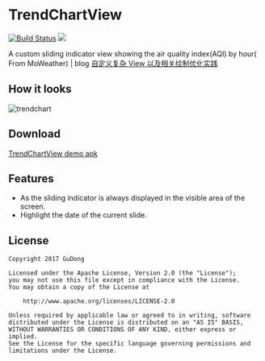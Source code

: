 # TrendChartView
[![Build Status](https://travis-ci.org/maoruibin/TrendChartView.svg?branch=master)](https://travis-ci.org/maoruibin/TrendChartView)
[![](https://img.shields.io/hexpm/l/plug.svg)](https://github.com/maoruibin/TrendChartView/blob/master/LICENSE.txt)

A custom sliding indicator view showing the air quality index(AQI) by hour( From MoWeather)
| blog  [自定义复杂 View 以及相关绘制优化实践](http://gudong.name/2017/04/28/custom-preference-view.html)

## How it looks
![trendchart](http://7xr9gx.com1.z0.glb.clouddn.com/trendchart.gif)

## Download
[TrendChartView demo apk](https://fir.im/2ej)

## Features
* As the sliding indicator is always displayed in the visible area of the screen.
* Highlight the date of the current slide.

## License

    Copyright 2017 GuDong

    Licensed under the Apache License, Version 2.0 (the "License");
    you may not use this file except in compliance with the License.
    You may obtain a copy of the License at

        http://www.apache.org/licenses/LICENSE-2.0

    Unless required by applicable law or agreed to in writing, software
    distributed under the License is distributed on an "AS IS" BASIS,
    WITHOUT WARRANTIES OR CONDITIONS OF ANY KIND, either express or implied.
    See the License for the specific language governing permissions and
    limitations under the License.

  
